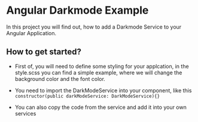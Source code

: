 # Angular Darkmode Example

In this project you will find out, how to add a Darkmode Service to your Angular Application.


## How to get started?

- First of, you will need to define some styling for your applcation, in the style.scss you can find a simple example, where we will change the background color and the font color.

- You need to import the DarkModeService into your component, like this <br>
`constructor(public darkModeService: DarkModeService){}`

- You can also copy the code from the service and add it into your own services
